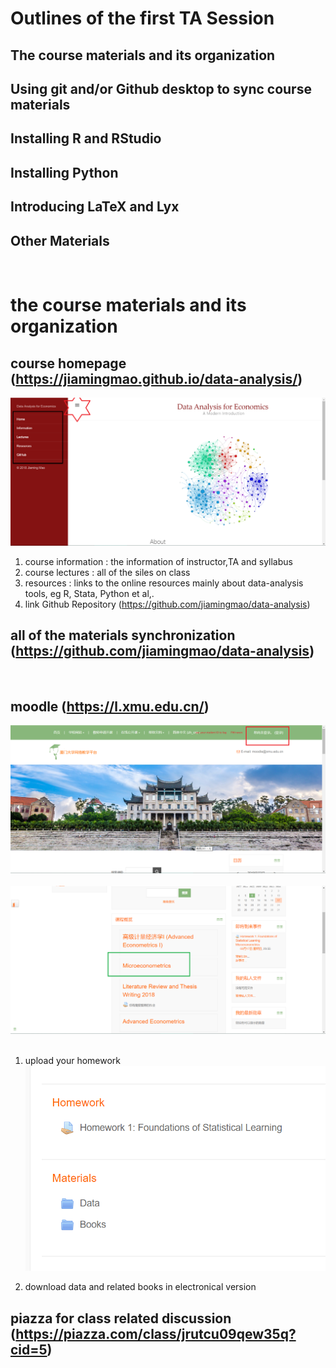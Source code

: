 
# Outlines of the first TA Session

## The course materials and its organization
## Using git and/or Github desktop to sync course materials
## Installing R and RStudio
## Installing Python
## Introducing LaTeX and Lyx
## Other Materials

&nbsp;
&nbsp;
&nbsp;


# the course materials and its organization

## course homepage (https://jiamingmao.github.io/data-analysis/)
![course_homepagep](Figures/course_homepage.png)

1. course information : the information of instructor,TA and syllabus
2. course lectures : all of the siles on class
3. resources : links to the online resources mainly about data-analysis tools, eg R, Stata, Python et al,.
4. link Github Repository (https://github.com/jiamingmao/data-analysis)
&nbsp;
&nbsp;
&nbsp;

## all of the materials synchronization  (https://github.com/jiamingmao/data-analysis)
&nbsp;
&nbsp;
&nbsp;

## moodle (https://l.xmu.edu.cn/)
![moodle_home](Figures/moodle_home.png)
&nbsp;
![moodle_our](Figures/moodle_our.png)
&nbsp;
1. upload your homework
![homework](Figures/homework.png)

2. download data and related books in electronical version
&nbsp;
&nbsp;
&nbsp;

## piazza for class related discussion (https://piazza.com/class/jrutcu09qew35q?cid=5)




